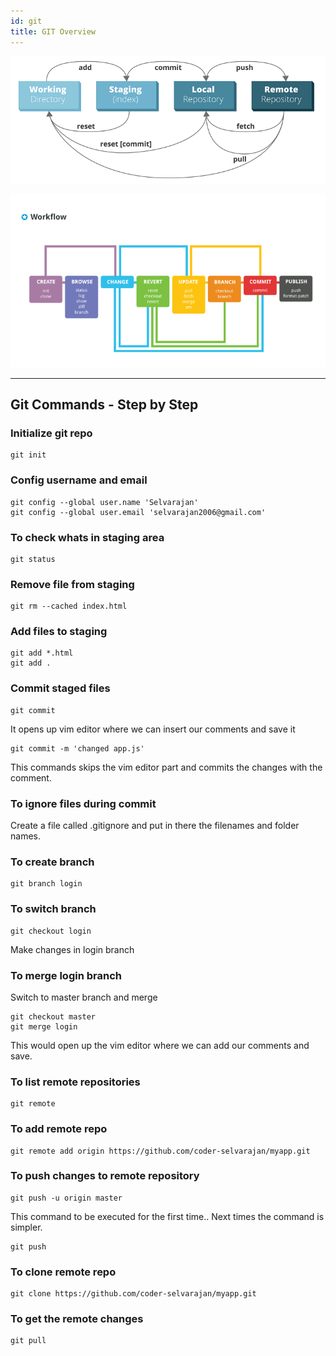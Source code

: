 ```yaml
---
id: git
title: GIT Overview
---
```


![Workflow 1](assets/git_workflow1.png)

![Workflow 2](assets/git_workflow2.png)

---

## Git Commands - Step by Step

### Initialize git repo
```git
git init
```

### Config username and email
```git
git config --global user.name 'Selvarajan'
git config --global user.email 'selvarajan2006@gmail.com'
```

### To check whats in staging area
```git
git status
```

### Remove file from staging
```git
git rm --cached index.html
```

### Add files to staging
```git
git add *.html
git add .
```

### Commit staged files
```git
git commit
```
It opens up vim editor where we can insert our comments and save it

```git
git commit -m 'changed app.js'
```

This commands skips the vim editor part and commits the changes with the comment.

### To ignore files during commit
Create a file called .gitignore and put in there the filenames and folder names.
	
### To create branch
```git
git branch login
```

### To switch branch
```git
git checkout login
```

Make changes in login branch

### To merge login branch

Switch to master branch and merge
```git
git checkout master
git merge login
```
This would open up the vim editor where we can add our comments and save.

### To list remote repositories
```git
git remote
```

### To add remote repo
```git
git remote add origin https://github.com/coder-selvarajan/myapp.git 
```

### To push changes to remote repository
```git
git push -u origin master
```
This command to be executed for the first time.. Next times the command is simpler.
```git
git push
```

### To clone remote repo
```git
git clone https://github.com/coder-selvarajan/myapp.git 
```

### To get the remote changes 
```git
git pull
```
